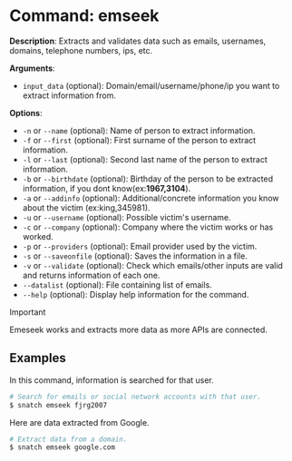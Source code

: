 # Command: emseek

**Description**: Extracts and validates data such as emails, usernames, domains, telephone numbers, ips, etc.

**Arguments**:
* `input_data` (optional): Domain/email/username/phone/ip you want to extract information from.

**Options**:
* `-n` or `--name` (optional): Name of person to extract information.
* `-f` or `--first` (optional): First surname of the person to extract information.
* `-l` or `--last` (optional): Second last name of the person to extract information.
* `-b` or `--birthdate` (optional): Birthday of the person to be extracted information, if you dont know(ex:****1967,3104****).
* `-a` or `--addinfo` (optional): Additional/concrete information you know about the victim (ex:king,345981).
* `-u` or `--username` (optional): Possible victim's username.
* `-c` or `--company` (optional): Company where the victim works or has worked.
* `-p` or `--providers` (optional): Email provider used by the victim.
* `-s` or `--saveonfile` (optional): Saves the information in a file.
* `-v` or `--validate` (optional): Check which emails/other inputs are valid and returns information of each one.
* `--datalist` (optional): File containing list of emails.
* `--help` (optional): Display help information for the command.

> [!IMPORTANT]
> Emeseek works and extracts more data as more APIs are connected.

## Examples

In this command, information is searched for that user.
```bash
# Search for emails or social network accounts with that user.
$ snatch emseek fjrg2007
```

Here are data extracted from Google.
```bash
# Extract data from a domain.
$ snatch emseek google.com
```